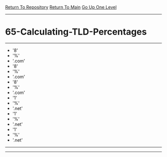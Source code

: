 [Return To Repository](https://github.com/DigitalWarrior/piholeparser/)
[Return To Main](https://github.com/DigitalWarrior/piholeparser/blob/master/RecentRunLogs/Mainlog.md)
[Go Up One Level](https://github.com/DigitalWarrior/piholeparser/blob/master/RecentRunLogs/TopLevelScripts/.md)
____________________________________
# 65-Calculating-TLD-Percentages
________________________________________________
* '8'
* '%'
* '.com'
* '8'
* '%'
* '.com'
* '8'
* '%'
* '.com'
* '1'
* '%'
* '.net'
* '1'
* '%'
* '.net'
* '1'
* '%'
* '.net'
________________________________________________
________________________________________________
